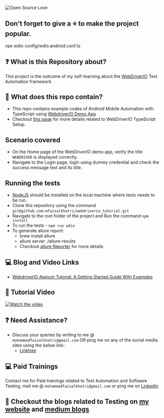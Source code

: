 ![Open Source Love](https://badges.frapsoft.com/os/v1/open-source.svg?v=103)

## Don't forget to give a :star: to make the project popular.

npx wdio config/wdio.android.conf.ts

## :question: What is this Repository about?

This project is the outcome of my self-learning about the [WebDriverIO](https://webdriver.io/) Test Automation framework

## :briefcase: What does this repo contain?
- This repo contains example codes of Android Mobile Automation with TypeScript using [WebdriverIO Demo App](https://github.com/webdriverio/native-demo-app/releases) 
- Checkout [this page](https://webdriver.io/docs/typescript/) for more details related to WebDriverIO TypeScript Setup.

## Scenario covered
- On the Home page of the WebDriverIO demo app, verify the title `WEBDRIVER` is displayed correctly.
- Navigate to the Login page, login using dummy credential and check the success message text and its title.

## Running the tests 
- [NodeJS](https://nodejs.org/en/download/) should be installed on the local machine where tests needs to be run.
- Clone this repository using the command `git@github.com:mfaisalkhatri/webdriverio_tutorial.git`
- Navigate to the root folder of the project and Run the command `npm install`
- To run the tests - `npm run wdio`
- To generate allure report: 
  - brew install allure
  - allure server ./allure-results
  - Checkout [allure Reporter](https://webdriver.io/docs/allure-reporter/) for more details

## :computer: Blog and Video Links

- [WebdriverIO Appium Tutorial: A Getting Started Guide With Examples](https://medium.com/@iamfaisalkhatri/webdriverio-appium-tutorial-a-getting-started-guide-with-examples-b99dc713cb34)

## :movie_camera: Tutorial Video 

[![Watch the video](https://img.youtube.com/vi/zWm0F3-ayQw/hqdefault.jpg)](https://youtu.be/zWm0F3-ayQw)

## :question: Need Assistance?

- Discuss your queries by writing to me @ `mohammadfaisalkhatri@gmail.com`
  OR ping me on any of the social media sites using the below link:
   - [Linktree](https://linktr.ee/faisalkhatri)

## :computer: Paid Trainings

Contact me for Paid trainings related to Test Automation and Software Testing, 
mail me @ `mohammadfaisalkhatri@gmail.com` or ping me on [LinkedIn](https://www.linkedin.com/in/faisalkhatri/)

## :thought_balloon: Checkout the blogs related to Testing on [my website](https://mfaisalkhatri.github.io) and [medium blogs](https://medium.com/@iamfaisalkhatri)